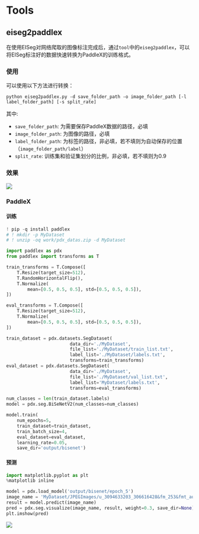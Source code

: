 # Tools

## eiseg2paddlex

在使用EISeg对网络爬取的图像标注完成后，通过`tool`中的`eiseg2paddlex`，可以将EISeg标注好的数据快速转换为PaddleX的训练格式。

### 使用

可以使用以下方法进行转换：

```
python eiseg2paddlex.py -d save_folder_path -o image_folder_path [-l label_folder_path] [-s split_rate]
```
其中:
- `save_folder_path`: 为需要保存PaddleX数据的路径，必填
- `image_folder_path`: 为图像的路径，必填
- `label_folder_path`: 为标签的路径，非必填，若不填则为自动保存的位置（`image_folder_path/label`）
- `split_rate`: 训练集和验证集划分的比例，非必填，若不填则为0.9

### 效果
![](https://s3.bmp.ovh/imgs/2021/10/714c439a9c7fa49b.png)

### PaddleX

#### 训练

``` python
! pip -q install paddlex
# ! mkdir -p MyDataset
# ! unzip -oq work/pdx_datas.zip -d MyDataset

import paddlex as pdx
from paddlex import transforms as T

train_transforms = T.Compose([
    T.Resize(target_size=512),
    T.RandomHorizontalFlip(),
    T.Normalize(
        mean=[0.5, 0.5, 0.5], std=[0.5, 0.5, 0.5]),
])

eval_transforms = T.Compose([
    T.Resize(target_size=512),
    T.Normalize(
        mean=[0.5, 0.5, 0.5], std=[0.5, 0.5, 0.5]),
])

train_dataset = pdx.datasets.SegDataset(
                        data_dir='./MyDataset',
                        file_list='./MyDataset/train_list.txt',
                        label_list='./MyDataset/labels.txt',
                        transforms=train_transforms)
eval_dataset = pdx.datasets.SegDataset(
                        data_dir='./MyDataset',
                        file_list='./MyDataset/val_list.txt',
                        label_list='MyDataset/labels.txt',
                        transforms=eval_transforms)

num_classes = len(train_dataset.labels)
model = pdx.seg.BiSeNetV2(num_classes=num_classes)

model.train(
    num_epochs=5,
    train_dataset=train_dataset,
    train_batch_size=4,
    eval_dataset=eval_dataset,
    learning_rate=0.05,
    save_dir='output/bisenet')
```

#### 预测

``` python
import matplotlib.pyplot as plt
%matplotlib inline

model = pdx.load_model('output/bisenet/epoch_5')
image_name = 'MyDataset/JPEGImages/u_3094633203_306616428&fm_253&fmt_auto&app_120&f_JPEG.jpg'
result = model.predict(image_name)
pred = pdx.seg.visualize(image_name, result, weight=0.3, save_dir=None)
plt.imshow(pred)
```
![](https://s3.bmp.ovh/imgs/2021/10/5191b28b4b1ab747.png)